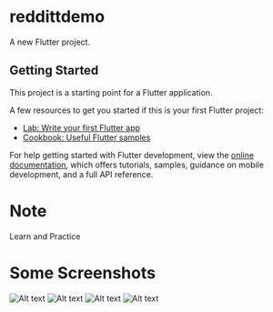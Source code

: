 # reddittdemo

A new Flutter project.

## Getting Started

This project is a starting point for a Flutter application.

A few resources to get you started if this is your first Flutter project:

- [Lab: Write your first Flutter app](https://docs.flutter.dev/get-started/codelab)
- [Cookbook: Useful Flutter samples](https://docs.flutter.dev/cookbook)

For help getting started with Flutter development, view the
[online documentation](https://docs.flutter.dev/), which offers tutorials,
samples, guidance on mobile development, and a full API reference.

# Note 
Learn and Practice

# Some Screenshots

![Alt text](Screenshot_20230618_160400.png)
![Alt text](Screenshot_20230618_160427.png)
![Alt text](Screenshot_20230618_160455.png)
![Alt text](Screenshot_20230618_160532.png)